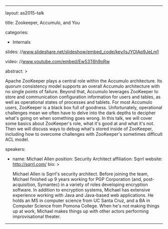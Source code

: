 ---

layout: as2015-talk

title: Zookeeper, Accumulo, and You

categories:
  - Internals

slides: //www.slideshare.net/slideshow/embed_code/key/lsJYOIAp9JeLm1

video: //www.youtube.com/embed/Ew53T6h9oRw

abstract: >
  
  Apache ZooKeeper plays a central role within the Accumulo architecture. Its quorum consistency model supports an overall Accumulo architecture with no single points of failure. Beyond that, Accumulo leverages ZooKeeper to store and communication configuration information for users and tables, as well as operational states of processes and tablets. For most Accumulo users, ZooKeeper is a black box full of goodness. Unfortunately, operational challenges mean we often have to delve into the dark depths to decipher what's going on when something goes wrong. In this talk, we will cover some basics about ZooKeeper's role, what it's good at and what it's not. Then we will discuss ways to debug what's stored inside of ZooKeeper, including how to overcome challenges with ZooKeeper's sometimes difficult ACL model.

speakers:
  
  - name: Michael Allen
    position: Security Architect
    affiliation: Sqrrl
    website: http://sqrrl.com/
    bio: >

      Michael Allen is Sqrrl's security architect. Before joining the team, Michael finished up 9 years working for PGP Corporation (and, post-acquisition, Symantec) in a variety of roles developing encryption software. In addition to encryption systems, Michael has extensive experience working with Java and Java-based web applications. He holds an MS in computer science from UC Santa Cruz, and a BA in Computer Science from Pomona College. When he's not making things up at work, Michael makes things up with other actors performing improvisational theater.
---